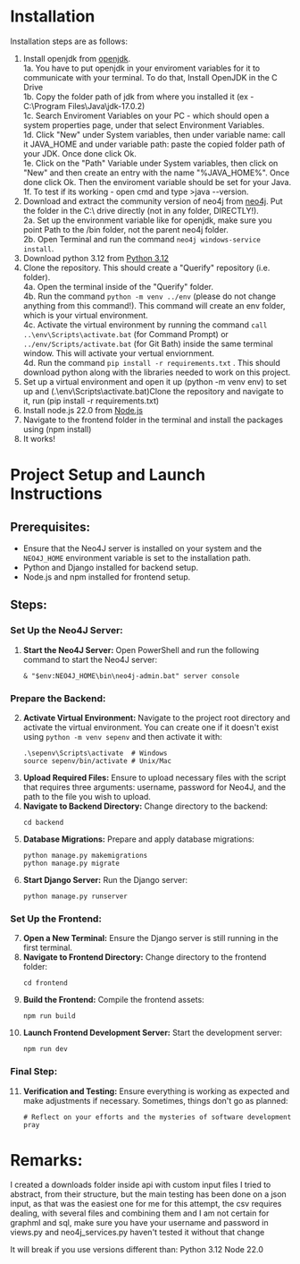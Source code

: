 # Installation
Installation steps are as follows:
1. Install openjdk from [openjdk](https://www.oracle.com/java/technologies/downloads/#jdk22-windows). <br>
  1a. You have to put openjdk in your enviroment variables for it to communicate with your terminal. To do that, Install OpenJDK in the C Drive <br>
  1b. Copy the folder path of jdk from where you installed it (ex - C:\Program Files\Java\jdk-17.0.2) <br>
  1c. Search Enviroment Variables on your PC - which should open a system properties page, under that select Environment Variables. <br>
  1d. Click "New" under System variables, then under variable name: call it JAVA_HOME and under variable path: paste the copied folder path of your JDK. Once done click Ok. <br>
  1e. Click on the "Path" Variable under System variables, then click on "New" and then create an entry with the name "%JAVA_HOME%". Once done click Ok. Then the enviroment variable should be set for your Java. <br>
  1f. To test if its working - open cmd and type >java --version. <br>
2. Download and extract the community version of neo4j from [neo4j](https://neo4j.com/deployment-center/). Put the folder in the C:\ drive directly (not in any folder, DIRECTLY!). <br>
  2a. Set up the environment variable like for openjdk, make sure you point Path to the /bin folder, not the parent neo4j folder. <br>
  2b. Open Terminal and run the command `neo4j windows-service install`.
3. Download python 3.12 from [Python 3.12](https://www.python.org/downloads/)
4. Clone the repository. This should create a "Querify" repository (i.e. folder). <br>
   4a. Open the terminal inside of the "Querify" folder. <br>
   4b. Run the command `python -m venv ../env` (please do not change anything from this command!). This command will create an env folder, which is your virtual environment. <br>
   4c. Activate the virtual environment by running the command  `call ..\env\Scripts\activate.bat` (for Command Prompt) or `../env/Scripts/activate.bat` (for Git Bath) inside the same terminal window. This will activate your vertual enviornment. <br>
   4d. Run the command `pip install -r requirements.txt` . This should download python along with the libraries needed to work on this project. <br>
5. Set up a virtual environment and open it up (python -m venv env) to set up and (.\env\Scripts\activate.bat)Clone the repository and navigate to it, run (pip install -r requirements.txt)
6. Install node.js 22.0 from [Node.js](https://nodejs.org/en)
7. Navigate to the frontend folder in the terminal and install the packages using (npm install)
8. It works!

# Project Setup and Launch Instructions

## Prerequisites:
- Ensure that the Neo4J server is installed on your system and the `NEO4J_HOME` environment variable is set to the installation path.
- Python and Django installed for backend setup.
- Node.js and npm installed for frontend setup.

## Steps:

### Set Up the Neo4J Server:
1. **Start the Neo4J Server:** Open PowerShell and run the following command to start the Neo4J server:
   ```
   & "$env:NEO4J_HOME\bin\neo4j-admin.bat" server console
   ```

### Prepare the Backend:
2. **Activate Virtual Environment:** Navigate to the project root directory and activate the virtual environment. You can create one if it doesn't exist using `python -m venv sepenv` and then activate it with:
   ```
   .\sepenv\Scripts\activate  # Windows
   source sepenv/bin/activate # Unix/Mac
   ```
3. **Upload Required Files:** Ensure to upload necessary files with the script that requires three arguments: username, password for Neo4J, and the path to the file you wish to upload.
4. **Navigate to Backend Directory:** Change directory to the backend:
   ```
   cd backend
   ```
5. **Database Migrations:** Prepare and apply database migrations:
   ```
   python manage.py makemigrations
   python manage.py migrate
   ```
6. **Start Django Server:** Run the Django server:
   ```
   python manage.py runserver
   ```

### Set Up the Frontend:
7. **Open a New Terminal:** Ensure the Django server is still running in the first terminal.
8. **Navigate to Frontend Directory:** Change directory to the frontend folder:
   ```
   cd frontend
   ```
9. **Build the Frontend:** Compile the frontend assets:
   ```
   npm run build
   ```
10. **Launch Frontend Development Server:** Start the development server:
    ```
    npm run dev
    ```

### Final Step:
11. **Verification and Testing:** Ensure everything is working as expected and make adjustments if necessary. Sometimes, things don't go as planned:
    ```
    # Reflect on your efforts and the mysteries of software development
    pray
    ```

# Remarks:
I created a downloads folder inside api with custom input files I tried to abstract,
from their structure, but the main testing has been done on a json input,
as that was the easiest one for me for this attempt, the csv requires dealing,
with several files and combining them and I am not certain for graphml and sql,
make sure you have your username and password in views.py and neo4j_services.py
haven't tested it without that change

It will break if you use versions different than:
Python 3.12
Node 22.0
